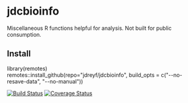 # jdcbioinfo
Miscellaneous R functions helpful for analysis. Not built for public consumption.

## Install
library(remotes)  
remotes::install_github(repo="jdreyf/jdcbioinfo", build_opts = c("--no-resave-data", "--no-manual"))

[![Build Status](https://travis-ci.org/jdreyf/jdcbioinfo.svg?branch=master)](https://travis-ci.org/jdreyf/jdcbioinfo)
[![Coverage Status](https://img.shields.io/codecov/c/github/jdreyf/jdcbioinfo/master.svg)](https://codecov.io/github/jdreyf/jdcbioinfo?branch=master)
